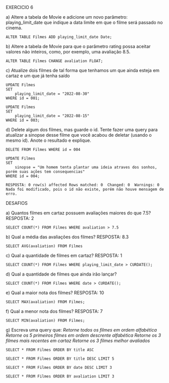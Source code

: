EXERCICIO 6

a) Altere a tabela de Movie e adicione um novo parâmetro: playing_limit_date que indique a data limite em que o filme será passado no cinema. 

    ALTER TABLE Filmes ADD playing_limit_date Date;

b) Altere a tabela de Movie para que o parâmetro rating possa aceitar valores não inteiros, como, por exemplo, 
uma avaliação 8.5.

    ALTER TABLE Filmes CHANGE avaliation FLOAT;

c) Atualize dois filmes de tal forma que tenhamos um que ainda esteja em cartaz e um que já tenha saído

    UPDATE Filmes 
    SET 
	    playing_limit_date = "2022-08-30"
    WHERE id = 001;

    UPDATE Filmes  
    SET 
	    playing_limit_date = "2022-08-15"
    WHERE id = 003;

d) Delete algum dos filmes, mas guarde o id. Tente fazer uma query para atualizar a sinopse desse filme que você acabou de deletar (usando o mesmo id). Anote o resultado e explique.

    DELETE FROM Filmes WHERE id = 004

    UPDATE Filmes 
    SET 
	    sinopse = "Um homem tenta plantar uma ideia atraves dos sonhos, porém suas ações tem consequencias"
    WHERE id = 004;

    RESPOSTA: 0 row(s) affected Rows matched: 0  Changed: 0  Warnings: 0
    Nada foi modificado, pois o id não existe, porém não houve mensagem de erro.


DESAFIOS

a) Quantos filmes em cartaz possuem avaliações maiores do que 7.5?  RESPOSTA: 2

    SELECT COUNT(*) FROM Filmes WHERE avaliation > 7.5

b) Qual a média das avaliações dos filmes? RESPOSTA: 8.3

    SELECT AVG(avaliation) FROM Filmes

c) Qual a quantidade de filmes em cartaz?   RESPOSTA: 1

    SELECT COUNT(*) FROM Filmes WHERE playing_limit_date > CURDATE();


d) Qual a quantidade de filmes que ainda irão lançar?

    SELECT COUNT(*) FROM Filmes WHERE date > CURDATE();

e) Qual a maior nota dos filmes? RESPOSTA: 10

    SELECT MAX(avaliation) FROM Filmes; 

f) Qual a menor nota dos filmes? RESPOSTA: 7

    SELECT MIN(avaliation) FROM Filmes;   

g) Escreva uma query que:
*Retorne todos os filmes em ordem alfabética*
*Retorne os 5 primeiros filmes em ordem descrente alfabética* 
*Retorne os 3 filmes mais recentes em cartaz*
*Retorne os 3 filmes melhor avaliados*  

    SELECT * FROM Filmes ORDER BY title ASC

    SELECT * FROM Filmes ORDER BY title DESC LIMIT 5  

    SELECT * FROM Filmes ORDER BY date DESC LIMIT 3

    SELECT * FROM Filmes ORDER BY avaliation LIMIT 3
    



